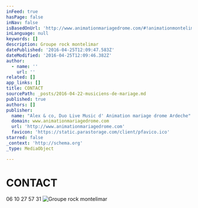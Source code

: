 ```yaml
---
inFeed: true
hasPage: false
inNav: false
isBasedOnUrl: 'http://www.animationmariagedrome.com/#!animationmontelimar/c24vq'
inLanguage: null
keywords: []
description: Groupe rock montelimar
datePublished: '2016-04-25T12:09:47.583Z'
dateModified: '2016-04-25T12:09:46.382Z'
author:
  - name: ''
    url: ''
related: []
app_links: []
title: CONTACT
sourcePath: _posts/2016-04-22-musiciens-de-mariage.md
published: true
authors: []
publisher:
  name: "Alex & co, Duo Live Music d' Animation mariage drome Ardeche"
  domain: www.animationmariagedrome.com
  url: 'http://www.animationmariagedrome.com'
  favicon: 'https://static.parastorage.com/client/pfavico.ico'
starred: false
_context: 'http://schema.org'
_type: MediaObject

---
```

# CONTACT

06 10 27 57 31 ![Groupe rock montelimar](https://the-grid-user-content.s3-us-west-2.amazonaws.com/86a19114-0723-45a0-a59f-3f9d97cd670f.jpg)